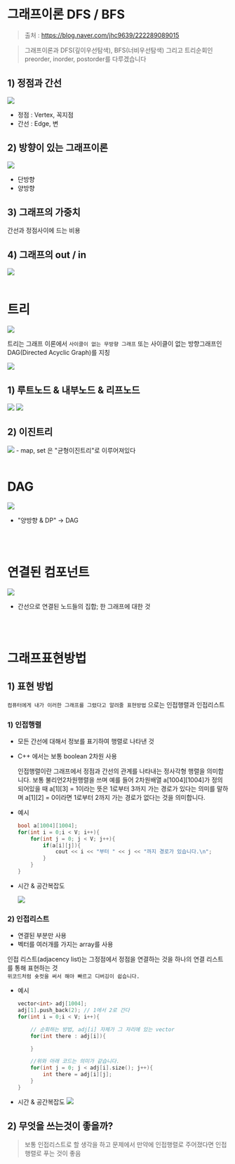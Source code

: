 # 그래프이론 DFS / BFS

> 출처 : https://blog.naver.com/jhc9639/222289089015

> 그래프이론과 DFS(깊이우선탐색), BFS(너비우선탐색) 그리고 트리순회인 preorder, inorder, postorder를 다루겠습니다

## 1) 정점과 간선

<img src='images/2022-07-03-19-15-11.png' />

- 정점 : Vertex, 꼭지점
- 간선 : Edge, 변

## 2) 방향이 있는 그래프이론

<img src='images/2022-07-03-19-47-27.png' />

- 단방향
- 양방향

## 3) 그래프의 가중치

간선과 정점사이에 드는 비용

## 4) 그래프의 out / in

<img src='images/2022-07-03-19-48-11.png' />

<br>
<br>

# 트리

<img src='images/2022-07-03-19-50-04.png' />

트리는 그래프 이론에서 `사이클이 없는 무방향 그래프` 또는 사이클이 없는 방향그래프인 DAG(Directed Acyclic Graph)를 지칭

<img src='images/2022-07-03-19-50-49.png' />

## 1) 루트노드 & 내부노드 & 리프노드

<img src='images/2022-07-03-19-52-06.png' />
<img src='images/2022-07-03-19-53-09.png' />

## 2) 이진트리

<img src='images/2022-07-03-19-52-38.png' />
- map, set 은 "균형이진트리"로 이루어져있다

<br>
<br>

# DAG

<img src='images/2022-07-03-19-55-51.png' />

- "양방향 & DP" -> DAG

<br>
<br>

# 연결된 컴포넌트

<img src='images/2022-07-03-19-58-50.png' />

- 간선으로 연결된 노드들의 집합; 한 그래프에 대한 것

<br>
<br>

# 그래프표현방법

## 1) 표현 방법

`컴퓨터에게 내가 이러한 그래프를 그렸다고 알려줄 표현방법` 으로는 인접행렬과 인접리스트

### 1) 인접행렬

- 모든 간선에 대해서 정보를 표기하여 행렬로 나타낸 것
- C++ 에서는 보통 boolean 2차원 사용

  인접행렬이란 그래프에서 정점과 간선의 관계를 나타내는 정사각형 행렬을 의미합니다. 보통 불리언2차원행렬을 쓰며 예를 들어 2차원배열 a[1004][1004]가 정의되어있을 때 a[1][3] = 1이라는 뜻은 1로부터 3까지 가는 경로가 있다는 의미를 말하며 a[1][2] = 0이라면 1로부터 2까지 가는 경로가 없다는 것을 의미합니다.

- 예시

  ```c++
  bool a[1004][1004];
  for(int i = 0;i < V; i++){
      for(int j = 0; j < V; j++){
          if(a[i][j]){
              cout << i << "부터 " << j << "까지 경로가 있습니다.\n";
          }
      }
  }
  ```

- 시간 & 공간복잡도

  <img src='images/2022-07-03-20-06-12.png' />

### 2) 인접리스트

- 연결된 부분만 사용
- 벡터를 여러개를 가지는 array를 사용

인접 리스트(adjacency list)는 그정점에서 정점을 연결하는 것을 하나의 연결 리스트를 통해 표현하는 것  
`위코드처럼 숏컷을 써서 해야 빠르고 디버깅이 쉽습니다.`

- 예시

  ```c++
  vector<int> adj[1004];
  adj[1].push_back(2); // 1에서 2로 간다
  for(int i = 0;i < V; i++){

      // 순회하는 방법, adj[i] 자체가 그 자리에 있는 vector
      for(int there : adj[i]){

      }

      //위와 아래 코드는 의미가 같습니다.
      for(int j = 0; j < adj[i].size(); j++){
          int there = adj[i][j];
      }
  }
  ```

- 시간 & 공간복잡도
  <img src='images/2022-07-03-20-14-27.png' />

## 2) 무엇을 쓰는것이 좋을까?

> 보통 인접리스트로 할 생각을 하고 문제에서 만약에 인접행렬로 주어졌다면 인접행렬로 푸는 것이 좋음
